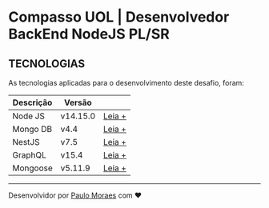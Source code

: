 # **Compasso UOL | Desenvolvedor BackEnd NodeJS PL/SR**

## **TECNOLOGIAS**

As tecnologias aplicadas para o desenvolvimento deste desafio, foram:

| Descrição | Versão |          |
|-----------|--------|----------|
| Node JS   |v14.15.0 | [Leia +](https://nodejs.org/en/)    |
| Mongo DB  |v4.4 | [Leia +](https://www.mongodb.com/)  |
| NestJS  |v7.5 | [Leia +](https://docs.nestjs.com/)  |
| GraphQL  |v15.4 | [Leia +](https://graphql.org/learn/)  |
| Mongoose  |v5.11.9 | [Leia +](https://mongoosejs.com/)  |


---
Desenvolvidor por [Paulo Moraes](http://pauloigorms.github.io/) com ❤️